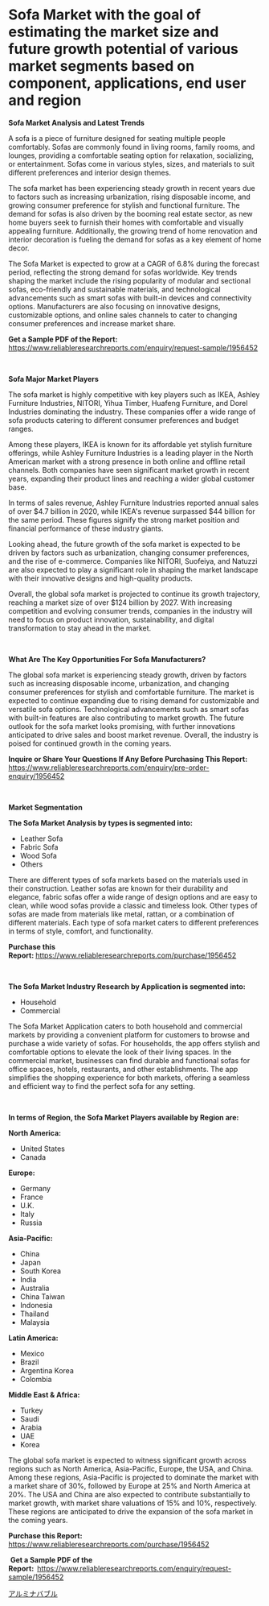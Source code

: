 <p><h1>Sofa Market with the goal of estimating the market size and future growth potential of various market segments based on component, applications, end user and region</h1></p><p><strong>Sofa Market Analysis and Latest Trends</strong></p>
<p><p>A sofa is a piece of furniture designed for seating multiple people comfortably. Sofas are commonly found in living rooms, family rooms, and lounges, providing a comfortable seating option for relaxation, socializing, or entertainment. Sofas come in various styles, sizes, and materials to suit different preferences and interior design themes.</p><p>The sofa market has been experiencing steady growth in recent years due to factors such as increasing urbanization, rising disposable income, and growing consumer preference for stylish and functional furniture. The demand for sofas is also driven by the booming real estate sector, as new home buyers seek to furnish their homes with comfortable and visually appealing furniture. Additionally, the growing trend of home renovation and interior decoration is fueling the demand for sofas as a key element of home decor.</p><p>The Sofa Market is expected to grow at a CAGR of 6.8% during the forecast period, reflecting the strong demand for sofas worldwide. Key trends shaping the market include the rising popularity of modular and sectional sofas, eco-friendly and sustainable materials, and technological advancements such as smart sofas with built-in devices and connectivity options. Manufacturers are also focusing on innovative designs, customizable options, and online sales channels to cater to changing consumer preferences and increase market share.</p></p>
<p><strong>Get a Sample PDF of the Report:&nbsp;</strong> <a href="https://www.reliableresearchreports.com/enquiry/request-sample/1956452">https://www.reliableresearchreports.com/enquiry/request-sample/1956452</a></p>
<p>&nbsp;</p>
<p><strong>Sofa Major Market Players</strong></p>
<p><p>The sofa market is highly competitive with key players such as IKEA, Ashley Furniture Industries, NITORI, Yihua Timber, Huafeng Furniture, and Dorel Industries dominating the industry. These companies offer a wide range of sofa products catering to different consumer preferences and budget ranges. </p><p>Among these players, IKEA is known for its affordable yet stylish furniture offerings, while Ashley Furniture Industries is a leading player in the North American market with a strong presence in both online and offline retail channels. Both companies have seen significant market growth in recent years, expanding their product lines and reaching a wider global customer base.</p><p>In terms of sales revenue, Ashley Furniture Industries reported annual sales of over $4.7 billion in 2020, while IKEA's revenue surpassed $44 billion for the same period. These figures signify the strong market position and financial performance of these industry giants.</p><p>Looking ahead, the future growth of the sofa market is expected to be driven by factors such as urbanization, changing consumer preferences, and the rise of e-commerce. Companies like NITORI, Suofeiya, and Natuzzi are also expected to play a significant role in shaping the market landscape with their innovative designs and high-quality products.</p><p>Overall, the global sofa market is projected to continue its growth trajectory, reaching a market size of over $124 billion by 2027. With increasing competition and evolving consumer trends, companies in the industry will need to focus on product innovation, sustainability, and digital transformation to stay ahead in the market.</p></p>
<p>&nbsp;</p>
<p><strong>What Are The Key Opportunities For Sofa Manufacturers?</strong></p>
<p><p>The global sofa market is experiencing steady growth, driven by factors such as increasing disposable income, urbanization, and changing consumer preferences for stylish and comfortable furniture. The market is expected to continue expanding due to rising demand for customizable and versatile sofa options. Technological advancements such as smart sofas with built-in features are also contributing to market growth. The future outlook for the sofa market looks promising, with further innovations anticipated to drive sales and boost market revenue. Overall, the industry is poised for continued growth in the coming years.</p></p>
<p><strong>Inquire or Share Your Questions If Any Before Purchasing This Report:</strong> <a href="https://www.reliableresearchreports.com/enquiry/pre-order-enquiry/1956452">https://www.reliableresearchreports.com/enquiry/pre-order-enquiry/1956452</a></p>
<p>&nbsp;</p>
<p><strong>Market Segmentation</strong></p>
<p><strong>The Sofa Market Analysis by types is segmented into:</strong></p>
<p><ul><li>Leather Sofa</li><li>Fabric Sofa</li><li>Wood Sofa</li><li>Others</li></ul></p>
<p><p>There are different types of sofa markets based on the materials used in their construction. Leather sofas are known for their durability and elegance, fabric sofas offer a wide range of design options and are easy to clean, while wood sofas provide a classic and timeless look. Other types of sofas are made from materials like metal, rattan, or a combination of different materials. Each type of sofa market caters to different preferences in terms of style, comfort, and functionality.</p></p>
<p><strong>Purchase this Report:&nbsp;</strong><a href="https://www.reliableresearchreports.com/purchase/1956452">https://www.reliableresearchreports.com/purchase/1956452</a></p>
<p>&nbsp;</p>
<p><strong>The Sofa Market Industry Research by Application is segmented into:</strong></p>
<p><ul><li>Household</li><li>Commercial</li></ul></p>
<p><p>The Sofa Market Application caters to both household and commercial markets by providing a convenient platform for customers to browse and purchase a wide variety of sofas. For households, the app offers stylish and comfortable options to elevate the look of their living spaces. In the commercial market, businesses can find durable and functional sofas for office spaces, hotels, restaurants, and other establishments. The app simplifies the shopping experience for both markets, offering a seamless and efficient way to find the perfect sofa for any setting.</p></p>
<p>&nbsp;</p>
<p><strong>In terms of Region, the Sofa Market Players available by Region are:</strong></p>
<p>
    <p> <strong> North America: </strong>
        <ul>
            <li>United States</li>
            <li>Canada</li>
        </ul>
        </p> 
    <p> <strong> Europe: </strong>
        <ul>
            <li>Germany</li>
            <li>France</li>
            <li>U.K.</li>
            <li>Italy</li>
            <li>Russia</li>
        </ul>
        </p> 
    <p> <strong> Asia-Pacific: </strong>
        <ul>
            <li>China</li>
            <li>Japan</li>
            <li>South Korea</li>
            <li>India</li>
            <li>Australia</li>
            <li>China Taiwan</li>
            <li>Indonesia</li>
            <li>Thailand</li>
            <li>Malaysia</li>
        </ul>
        </p> 
    <p> <strong> Latin America: </strong>
        <ul>
            <li>Mexico</li>
            <li>Brazil</li>
            <li>Argentina Korea</li>
            <li>Colombia</li>
        </ul>
        </p> 
    <p> <strong> Middle East & Africa: </strong>
        <ul>
            <li>Turkey</li>
            <li>Saudi</li>
            <li>Arabia</li>
            <li>UAE</li>
            <li>Korea</li>
        </ul>
    </p>
    </p>
<p><p>The global sofa market is expected to witness significant growth across regions such as North America, Asia-Pacific, Europe, the USA, and China. Among these regions, Asia-Pacific is projected to dominate the market with a market share of 30%, followed by Europe at 25% and North America at 20%. The USA and China are also expected to contribute substantially to market growth, with market share valuations of 15% and 10%, respectively. These regions are anticipated to drive the expansion of the sofa market in the coming years.</p></p>
<p><strong>Purchase this Report: </strong><a href="https://www.reliableresearchreports.com/purchase/1956452">https://www.reliableresearchreports.com/purchase/1956452</a></p>
<p>&nbsp;<strong>Get a Sample PDF of the Report:&nbsp;&nbsp;</strong><a href="https://www.reliableresearchreports.com/enquiry/request-sample/1956452">https://www.reliableresearchreports.com/enquiry/request-sample/1956452</a></p>
<p><strong></strong></p>
<p><p><a href="https://github.com/oqoeusbvpadwjs08/Market-Research-Report-List-1/blob/main/17686273800.md">アルミナバブル</a></p></p>